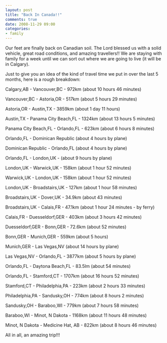 ```yaml
---
layout: post
title: "Back In Canada!!"
comments: true
date: 2008-11-29 09:00
categories:
- family
---
```


Our feet are finally back on Canadian soil. The Lord blessed us with a solid vehicle, great road conditions, and amazing travellers!! We are staying with family for a week until we can sort out where we are going to live (it will be in Calgary).

Just to give you an idea of the kind of travel time we put in over the last 5 months, here is a rough breakdown:

Calgary,AB - Vancouver,BC - 972km (about 10 hours 46 minutes)

Vancouver,BC - Astoria,OR - 517km (about 5 hours 29 minutes)

Astoria,OR - Austin,TX - 3859km (about 1 day 11 hours)

Austin,TX - Panama City Beach,FL - 1324km (about 13 hours 5 minutes)

Panama City Beach,FL - Orlando,FL - 623km (about 6 hours 8 minutes)

Orlando,FL - Dominican Republic (about 4 hours by plane)

Dominican Republic - Orlando,FL (about 4 hours by plane)

Orlando,FL - London,UK - (about 9 hours by plane)

London,UK - Warwick,UK - 158km (about 1 hour 52 minutes)

Warwick,UK - London,UK - 158km (about 1 hour 52 minutes)

London,UK - Broadstairs,UK - 127km (about 1 hour 58 minutes)

Broadstairs,UK - Dover,UK - 34.9km (about 43 minutes)

Broadstairs,UK - Calais,FR - 47.1km (about 1 hour 24 minutes - by ferry)

Calais,FR - Duesseldorf,GER - 403km (about 3 hours 42 minutes)

Duesseldorf,GER - Bonn,GER - 72.6km (about 52 minutes)

Bonn,GER - Munich,GER - 559km (about 5 hours)

Munich,GER - Las Vegas,NV (about 14 hours by plane)

Las Vegas,NV - Orlando,FL - 3877km (about 5 hours by plane)

Orlando,FL - Daytona Beach,FL - 83.5lm (about 54 minutes)

Orlando,FL - Stamford,CT - 1707km (about 16 hours 52 minutes)

Stamford,CT - Philadelphia,PA - 223km (about 2 hours 33 minutes)

Philadelphia,PA - Sandusky,OH - 774km (about 8 hours 2 minutes)

Sandusky,OH - Baraboo,WI - 779km (about 7 hours 58 minutes)

Baraboo,WI - Minot, N Dakota - 1168km (about 11 hours 48 minutes)

Minot, N Dakota - Medicine Hat, AB - 822km (about 8 hours 46 minutes)

All in all, an amazing trip!!!





